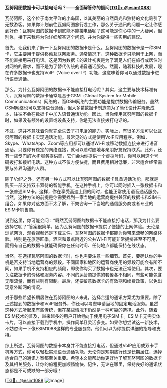 **瓦努阿图数据卡可以接电话吗？——全面解答你的疑问[[TG💪+ @esim1088](https://t.me/s/esim1088)]**

瓦努阿图，这个位于南太平洋的小岛国，以其美丽的自然风光和独特的文化吸引了无数游客。如果你计划前往瓦努阿图旅行或工作，那么关于通讯的问题一定让你感到好奇：瓦努阿图的数据卡到底能不能接电话呢？这可能是你心中的一大疑问，但别急，接下来我将为你详细解答这个问题，并为你提供一些实用的建议。

首先，让我们来了解一下瓦努阿图的数据卡是什么。瓦努阿图的数据卡是一种SIM卡，它主要用于提供移动互联网服务。通常情况下，这种数据卡只能用于上网，而不能直接用来打电话。这是因为数据卡的设计初衷是为了满足人们在旅行或居住时对网络的需求，而不是为了替代传统的语音通话服务。然而，随着科技的发展，现在许多数据卡也支持VoIP（Voice over IP）功能，这意味着你可以通过数据卡进行语音通话。

那么，为什么瓦努阿图的数据卡不能直接打电话呢？其实，这主要与技术标准有关。瓦努阿图的数据卡通常是基于GSM（Global System for Mobile Communications）网络的，而GSM网络的主要功能是提供数据传输服务。虽然GSM网络也可以支持语音通话，但大多数数据卡制造商为了简化设计并降低成本，往往不会在数据卡中加入语音通话功能。因此，当你使用瓦努阿图的数据卡时，如果没有额外的设置或设备支持，你是无法直接拨打电话的。

不过，这并不意味着你就完全失去了打电话的能力。实际上，有很多方法可以让瓦努阿图的数据卡实现通话功能。最常见的方式是使用VoIP应用程序。例如，Skype、WhatsApp、Zoom等应用都可以通过Wi-Fi或移动数据连接来进行语音通话。只要你有稳定的网络连接，就可以随时随地与亲朋好友保持联系。此外，还有一些专门的VoIP服务提供商，它们会为你提供一个虚拟号码，你可以用这个号码拨打和接听电话。这种方式不仅方便快捷，而且费用相对低廉，非常适合经常需要与外界沟通的人群。

除了VoIP之外，还有另一种方式可以让瓦努阿图的数据卡具备通话功能，那就是购买一部支持双卡双待的智能手机。在这种手机上，你可以同时插入一张数据卡和一张普通SIM卡。这样，你在享受高速上网的同时，也能正常使用语音通话服务。当然，这种方法的前提是你需要找到一家当地的运营商提供兼容的数据卡和SIM卡组合。如果你对这方面不太了解，不妨咨询一下当地的通信服务商或者专业的ESIM卡销售商。

说到这里，你可能会问：“既然瓦努阿图的数据卡不能直接打电话，那我为什么要选择它呢？”答案很简单，因为瓦努阿图的数据卡提供了便捷的上网体验。无论是浏览网页、观看视频还是下载文件，瓦努阿图的数据卡都能为你带来流畅的网络体验。特别是在旅游旺季，酒店和景点附近的公共Wi-Fi可能非常拥挤甚至不可用，而拥有自己的数据卡就能确保你在任何时间、任何地点都能保持在线状态。

当然，在选择瓦努阿图的数据卡时，你也需要注意一些细节。首先，要确认你的手机是否支持当地运营商的频段。不同国家和地区的运营商使用的频段可能会有所不同，如果手机不支持相应的频段，即使你购买了数据卡也无法正常使用。其次，要关注数据卡的价格和服务内容。不同的运营商提供的套餐各不相同，有些可能包含无限流量，而有些则有限制。最后，还要留意数据卡的有效期和续费政策，以免出现意外断网的情况。

对于那些希望长期居住在瓦努阿图的人来说，选择合适的通讯方案尤为重要。除了上述提到的数据卡和VoIP服务外，你还可以考虑申请当地的固定电话服务。虽然这种方式听起来有些传统，但在某些情况下仍然是一种可靠的选择。此外，随着ESIM技术的普及，越来越多的用户开始倾向于使用电子SIM卡。ESIM卡无需实体卡片，可以直接下载到手机中，操作简单且灵活多变。如果你想尝试这一新技术，不妨咨询一下像ESIM1088这样的专业服务商，他们可以为你提供详细的指导和支持。

综上所述，瓦努阿图的数据卡本身并不能直接打电话，但通过VoIP应用或双卡手机等方式，你可以轻松实现语音通话功能。无论你是短期旅行还是长期居住，选择适合自己的通讯方案都至关重要。希望本文能帮助你更好地了解瓦努阿图的数据卡及其相关服务，让你的旅程更加顺畅愉快。记住，无论在哪里，保持良好的通讯状态都是不可或缺的一部分哦！

[[TG💪+ @esim1088](https://t.me/s/esim1088) ![Image](https://i.postimg.cc/4NQfJmqS/Snipaste-2025-05-13-00-14-12.png)]